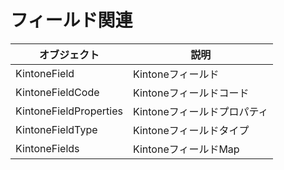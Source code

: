 # フィールド関連

|  オブジェクト  |  説明  |
| ---- | ---- |
|  KintoneField  |  Kintoneフィールド |
|  KintoneFieldCode  |  Kintoneフィールドコード |
|  KintoneFieldProperties  |  Kintoneフィールドプロパティ |
|  KintoneFieldType  |  Kintoneフィールドタイプ |
|  KintoneFields  |  KintoneフィールドMap |